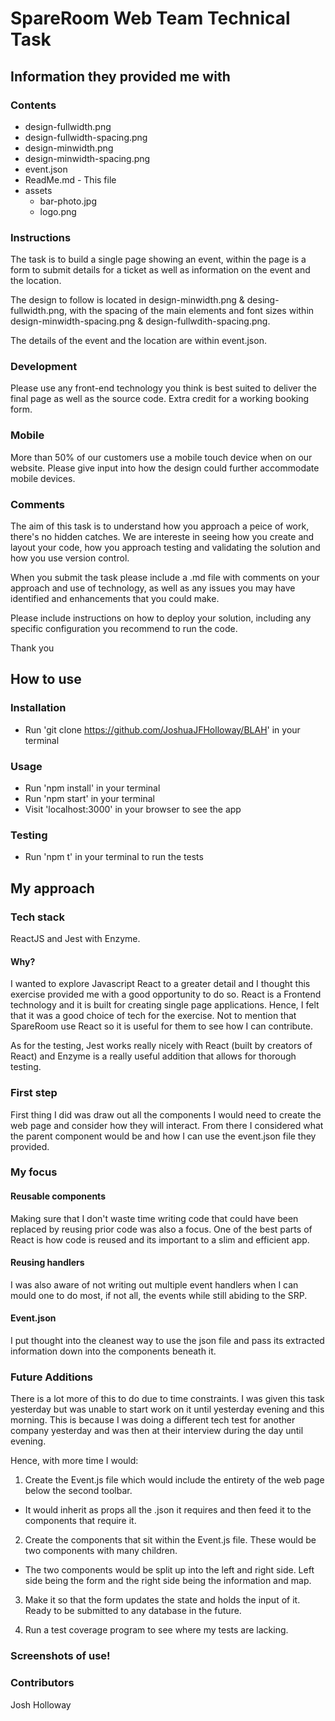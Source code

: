# SpareRoom Web Team Technical Task

## Information they provided me with

### Contents

  - design-fullwidth.png
  - design-fullwidth-spacing.png
  - design-minwidth.png
  - design-minwidth-spacing.png
  - event.json
  - ReadMe.md - This file
  - assets
    - bar-photo.jpg
    - logo.png

### Instructions

The task is to build a single page showing an event, within the page is a form to submit details for a ticket as well as information on the event and the location. 

The design to follow is located in design-minwidth.png & desing-fullwidth.png, with the spacing of the main elements and font sizes 
 within design-minwidth-spacing.png & design-fullwdith-spacing.png.

The details of the event and the location are within event.json. 

### Development

Please use any front-end technology you think is best suited to deliver the final page as well as the source code. Extra credit for a working booking form. 

### Mobile

More than 50% of our customers use a mobile touch device when on our website. Please give input into how the design could further accommodate mobile devices.

### Comments

The aim of this task is to understand how you approach a peice of work, there's no hidden catches. We are intereste in seeing how you create and layout your code, 
how you approach testing and validating the solution and how you use version control.

When you submit the task please include a .md file with comments on your approach and use of technology, as well as any issues you may have identified and enhancements that you could make.

Please include instructions on how to deploy your solution, including any specific configuration you recommend to run the code.

Thank you

## How to use

### Installation

- Run 'git clone https://github.com/JoshuaJFHolloway/BLAH' in your terminal

### Usage

- Run 'npm install' in your terminal
- Run 'npm start' in your terminal 
- Visit 'localhost:3000' in your browser to see the app

### Testing

- Run 'npm t' in your terminal to run the tests

## My approach

### Tech stack

ReactJS and Jest with Enzyme.

#### Why?

I wanted to explore Javascript React to a greater detail and I thought this exercise provided me with a good
opportunity to do so. React is a Frontend technology and it is built for creating single page applications.
Hence, I felt that it was a good choice of tech for the exercise. Not to mention that SpareRoom use React so it
is useful for them to see how I can contribute.

As for the testing, Jest works really nicely with React (built by creators of React) and Enzyme is a really useful
addition that allows for thorough testing. 

### First step

First thing I did was draw out all the components I would need to create the web page and consider how they
will interact. From there I considered what the parent component would be and how I can use the event.json file
they provided.

### My focus 

#### Reusable components

Making sure that I don't waste time writing code that could have been replaced by reusing prior code was 
also a focus. One of the best parts of React is how code is reused and its important to a slim and efficient app.

#### Reusing handlers

I was also aware of not writing out multiple event handlers when I can mould one to do most, if not all, the events
while still abiding to the SRP. 

#### Event.json

I put thought into the cleanest way to use the json file and pass its extracted information down into the components
beneath it. 


### Future Additions

There is a lot more of this to do due to time constraints. I was given this task yesterday but was unable to
start work on it until yesterday evening and this morning. This is because I was doing a different tech test
for another company yesterday and was then at their interview during the day until evening. 

Hence, with more time I would:

1. Create the Event.js file which would include the entirety of the web page below the second toolbar.

- It would inherit as props all the .json it requires and then feed it to the components that require it.

2. Create the components that sit within the Event.js file. These would be two components with many children.

- The two components would be split up into the left and right side. Left side being the form and the right
side being the information and map.

3. Make it so that the form updates the state and holds the input of it. Ready to be submitted to any database
in the future. 

4. Run a test coverage program to see where my tests are lacking.

### Screenshots of use!


### Contributors

Josh Holloway